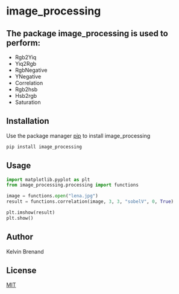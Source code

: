 # image_processing

## The package image_processing is used to perform:
	
- Rgb2Yiq
- Yiq2Rgb
- RgbNegative
- YNegative
- Correlation
- Rgb2hsb
- Hsb2rgb
- Saturation

## Installation

Use the package manager [pip](https://pip.pypa.io/en/stable/) to install image_processing

```bash
pip install image_processing
```

## Usage

```python
import matplotlib.pyplot as plt
from image_processing.processing import functions

image = functions.open("lena.jpg")
result = functions.correlation(image, 3, 3, "sobelV", 0, True)

plt.imshow(result)
plt.show()
```

## Author
Kelvin Brenand

## License
[MIT](https://choosealicense.com/licenses/mit/)

